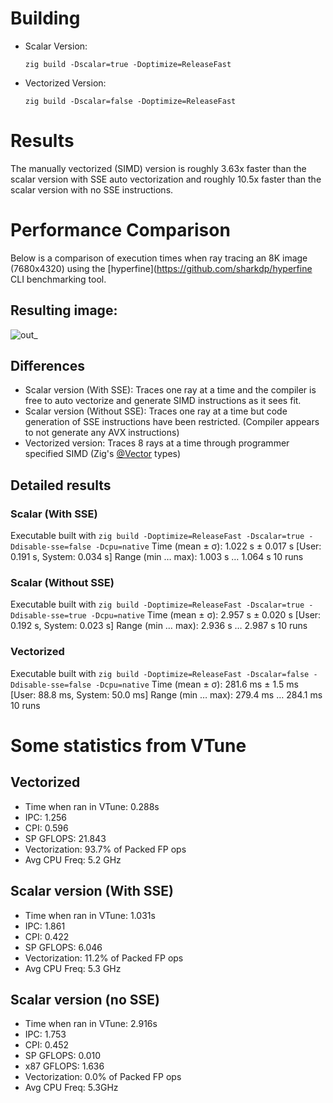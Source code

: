 # Building

- Scalar Version:
  
  `zig build -Dscalar=true -Doptimize=ReleaseFast`
- Vectorized Version:
  
  `zig build -Dscalar=false -Doptimize=ReleaseFast`

# Results
The manually vectorized (SIMD) version is roughly 3.63x faster than the scalar version with SSE auto vectorization and roughly 10.5x faster than the scalar version with no SSE instructions.

# Performance Comparison
Below is a comparison of execution times when ray tracing an 8K image (7680x4320) using the [hyperfine](https://github.com/sharkdp/hyperfine CLI benchmarking tool.

## Resulting image:
![out_](https://github.com/user-attachments/assets/4e4dea80-c8fc-4b85-a25b-dc9d50948251)


## Differences
- Scalar version (With SSE): Traces one ray at a time and the compiler is free to auto vectorize and generate SIMD instructions as it sees fit.
- Scalar version (Without SSE): Traces one ray at a time but code generation of SSE instructions have been restricted. (Compiler appears to not generate any AVX instructions)
- Vectorized version: Traces 8 rays at a time through programmer specified SIMD (Zig's [@Vector](https://ziglang.org/documentation/0.13.0/#Vector) types)

## Detailed results
### Scalar (With SSE)
Executable built with `zig build -Doptimize=ReleaseFast -Dscalar=true -Ddisable-sse=false -Dcpu=native`
Time (mean ± σ):      1.022 s ±  0.017 s    [User: 0.191 s, System: 0.034 s]
Range (min … max):    1.003 s …  1.064 s    10 runs

### Scalar (Without SSE)
Executable built with `zig build -Doptimize=ReleaseFast -Dscalar=true -Ddisable-sse=true -Dcpu=native`
Time (mean ± σ):      2.957 s ±  0.020 s    [User: 0.192 s, System: 0.023 s]
Range (min … max):    2.936 s …  2.987 s    10 runs

### Vectorized
Executable built with `zig build -Doptimize=ReleaseFast -Dscalar=false -Ddisable-sse=false -Dcpu=native`
Time (mean ± σ):     281.6 ms ±   1.5 ms    [User: 88.8 ms, System: 50.0 ms]
Range (min … max):   279.4 ms … 284.1 ms    10 runs

# Some statistics from VTune
## Vectorized
- Time when ran in VTune: 0.288s
- IPC: 1.256
- CPI: 0.596
- SP GFLOPS: 21.843
- Vectorization: 93.7% of Packed FP ops
- Avg CPU Freq: 5.2 GHz

## Scalar version (With SSE)
- Time when ran in VTune: 1.031s
- IPC: 1.861
- CPI: 0.422
- SP GFLOPS: 6.046
- Vectorization: 11.2% of Packed FP ops
- Avg CPU Freq: 5.3 GHz

## Scalar version (no SSE)
- Time when ran in VTune: 2.916s
- IPC: 1.753
- CPI: 0.452
- SP GFLOPS: 0.010
- x87 GFLOPS: 1.636
- Vectorization: 0.0% of Packed FP ops
- Avg CPU Freq: 5.3GHz
